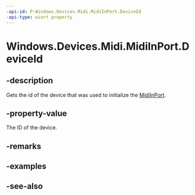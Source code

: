 ```yaml
---
-api-id: P:Windows.Devices.Midi.MidiInPort.DeviceId
-api-type: winrt property
---
```


<!-- Property syntax
public string DeviceId { get; }
-->

# Windows.Devices.Midi.MidiInPort.DeviceId

## -description
Gets the id of the device that was used to initialize the [MidiInPort](midiinport.md).

## -property-value
The ID of the device.

## -remarks

## -examples

## -see-also
